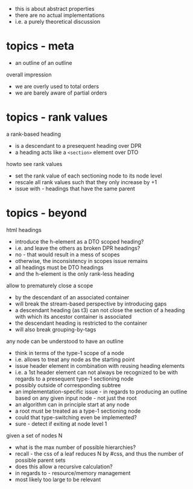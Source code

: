 
- this is about abstract properties
- there are no actual implementations
- i.e. a purely theoretical discussion

# topics - meta

- an outline of an outline

overall impression
- we are overly used to total orders
- we are barely aware of partial orders

# topics - rank values

a rank-based heading
- is a descendant to a presequent heading over DPR
- a heading acts like a `<section>` element over DTO

howto see rank values
- set the rank value of each sectioning node to its node level
- rescale all rank values such that they only increase by +1
- issue with - headings that have the same parent

# topics - beyond

html headings
- introduce the h-element as a DTO scoped heading?
- i.e. and leave the others as broken DPR headings?
- no - that would result in a mess of scopes
- otherwise, the inconsistency in scopes issue remains
- all headings must be DTO headings
- and the h-element is the only rank-less heading

allow to prematurely close a scope
- by the descendant of an associated container
- will break the stream-based perspective by introducing gaps
- a descendant heading (as t3) can not close the section of
  a heading with which its ancestor container is associated
- the descendant heading is restricted to the container
- will also break grouping-by-tags

any node can be understood to have an outline
- think in terms of the type-1 scope of a node
- i.e. allows to treat any node as the starting point
- issue header element in combination with reusing heading elements
- i.e. a 1st header element can not always be recognized to be with
  regards to a presequent type-1 sectioning node
- possibly outside of corresponding subtree
- an implementation-specific issue - in regards to producing
  an outline based on any given input node - not just the root
- an algorithm can in principle start at any node
- a root must be treated as a type-1 sectioning node
- could that type-switching even be implemented?
- sure - detect if exiting at node level 1

given a set of nodes N
- what is the max number of possible hierarchies?
- recall - the css of a leaf reduces N by #css,
  and thus the number of possible parent sets
- does this allow a recursive calculation?
- in regards to - resource/memory management
- most likely too large to be relevant
